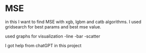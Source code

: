 # MSE
 
in this I want to find MSE with xgb, lgbm and catb algorithms.
I used gridsearch for best params and best mse value.

used graphs for visualization
-line
-bar
-scatter

I got help from chatGPT in this project
